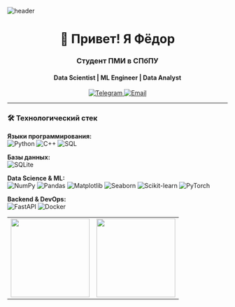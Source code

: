 <!-- Анимированный баннер (рекомендую создать в Canva) -->
![header](https://raw.githubusercontent.com/fedqqq/fedqqq/main/assets/banner.gif)

<!-- Приветствие -->
<h1 align="center">👋 Привет! Я Фёдор</h1>
<h3 align="center">Студент ПМИ в СПбПУ</h3>
<h4 align="center">Data Scientist | ML Engineer | Data Analyst</h4>

<!-- Контакты -->
<p align="center">
  <a href="https://t.me/Quagggy">
    <img src="https://img.shields.io/badge/-Telegram-0088cc?style=for-the-badge&logo=telegram&logoColor=white" alt="Telegram">
  </a>
  <a href="mailto:fedq1105@mail.ru">
    <img src="https://img.shields.io/badge/-Email-EA4335?style=for-the-badge&logo=gmail&logoColor=white" alt="Email">
  </a>
</p>

---

### 🛠️ Технологический стек

**Языки программирования:**  
![Python](https://img.shields.io/badge/-Python-3776AB?logo=python&logoColor=white)
![C++](https://img.shields.io/badge/-C++-00599C?logo=c%2B%2B&logoColor=white)
![SQL](https://img.shields.io/badge/-SQL-4479A1?logo=postgresql&logoColor=white)

**Базы данных:**  
![SQLite](https://img.shields.io/badge/-SQLite-003B57?logo=sqlite&logoColor=white)

**Data Science & ML:**  
![NumPy](https://img.shields.io/badge/-NumPy-013243?logo=numpy&logoColor=white)
![Pandas](https://img.shields.io/badge/-Pandas-150458?logo=pandas&logoColor=white)
![Matplotlib](https://img.shields.io/badge/-Matplotlib-11557C?logo=matplotlib&logoColor=white)
![Seaborn](https://img.shields.io/badge/-Seaborn-0C7DB1?logo=seaborn&logoColor=white)
![Scikit-learn](https://img.shields.io/badge/-Scikit--learn-F7931E?logo=scikit-learn&logoColor=white)
![PyTorch](https://img.shields.io/badge/-PyTorch-EE4C2C?logo=pytorch&logoColor=white)

**Backend & DevOps:**  
![FastAPI](https://img.shields.io/badge/-FastAPI-009688?logo=fastapi&logoColor=white)
![Docker](https://img.shields.io/badge/-Docker-2496ED?logo=docker&logoColor=white)

<!-- --- -->

<!-- ### 🔍 Актуальные проекты -->

<!-- Закрепите 3-4 ключевых проекта -->
<!-- | Проект | Описание | Технологии | -->
<!-- |--------|----------|------------| -->
<!-- | **[Анализ рыночных тенденций](https://github.com/ссылка)** | Прогнозирование динамики рынка с помощью ML | Python, Pandas, Prophet | -->
<!-- | **[API для ML-моделей](https://github.com/ссылка)** | Микросервис для обслуживания моделей | FastAPI, Docker, PyTorch | -->
<!-- | **[Оптимизация SQL-запросов](https://github.com/ссылка)** | Анализ производительности баз данных | SQL, SQLite, Python | -->

<!-- --- -->

<table>
  <tr>
    <td width="50%">
      <div align="center">
        <a href="https://github.com/fedqqq">
          <!-- Добавлено &random=12345 -->
          <img height="180em" src="https://github-readme-stats.vercel.app/api?username=fedqqq&show_icons=true&theme=radical&count_private=true&random=12345" />
        </a>
      </div>
    </td>
    <td width="50%">
      <div align="center">
        <a href="https://github.com/fedqqq">
          <!-- Добавлено &random=12345 -->
          <img height="180em" src="https://github-readme-stats.vercel.app/api/top-langs/?username=fedqqq&layout=compact&theme=radical&langs_count=6&random=12345" />
        </a>
      </div>
    </td>
  </tr>
</table>
